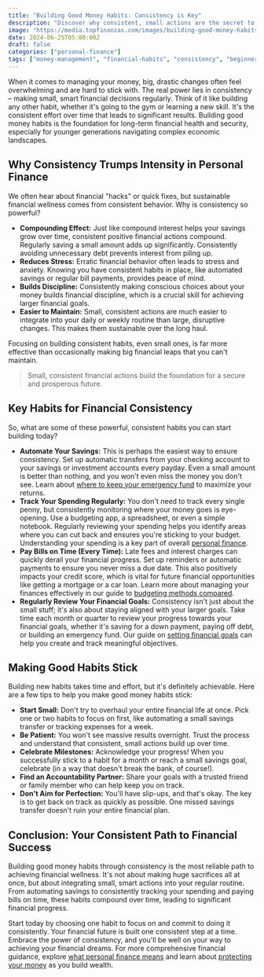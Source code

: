 ```yaml
---
title: "Building Good Money Habits: Consistency is Key"
description: "Discover why consistent, small actions are the secret to lasting financial health and how to build strong money habits that stick."
image: "https://media.topfinanzas.com/images/building-good-money-habits-consistency-is-key.webp"
date: 2024-06-25T05:00:00Z
draft: false
categories: ["personal-finance"]
tags: ["money-management", "financial-habits", "consistency", "beginner-friendly", "financial-planning"]
---
```


When it comes to managing your money, big, drastic changes often feel overwhelming and are hard to stick with. The real power lies in consistency – making small, smart financial decisions regularly. Think of it like building any other habit, whether it's going to the gym or learning a new skill. It's the consistent effort over time that leads to significant results. Building good money habits is the foundation for long-term financial health and security, especially for younger generations navigating complex economic landscapes.

## Why Consistency Trumps Intensity in Personal Finance

We often hear about financial "hacks" or quick fixes, but sustainable financial wellness comes from consistent behavior. Why is consistency so powerful?

* **Compounding Effect:** Just like compound interest helps your savings grow over time, consistent positive financial actions compound. Regularly saving a small amount adds up significantly. Consistently avoiding unnecessary debt prevents interest from piling up.
* **Reduces Stress:** Erratic financial behavior often leads to stress and anxiety. Knowing you have consistent habits in place, like automated savings or regular bill payments, provides peace of mind.
* **Builds Discipline:** Consistently making conscious choices about your money builds financial discipline, which is a crucial skill for achieving larger financial goals.
* **Easier to Maintain:** Small, consistent actions are much easier to integrate into your daily or weekly routine than large, disruptive changes. This makes them sustainable over the long haul.

Focusing on building consistent habits, even small ones, is far more effective than occasionally making big financial leaps that you can't maintain.

> Small, consistent financial actions build the foundation for a secure and prosperous future.

## Key Habits for Financial Consistency

So, what are some of these powerful, consistent habits you can start building today?

* **Automate Your Savings:** This is perhaps the easiest way to ensure consistency. Set up automatic transfers from your checking account to your savings or investment accounts every payday. Even a small amount is better than nothing, and you won't even miss the money you don't see. Learn about [where to keep your emergency fund](/personal-finance/high-yield-savings-accounts-vs-money-market-accounts-where-to-keep-your-emergency-fund) to maximize your returns.
* **Track Your Spending Regularly:** You don't need to track every single penny, but consistently monitoring where your money goes is eye-opening. Use a budgeting app, a spreadsheet, or even a simple notebook. Regularly reviewing your spending helps you identify areas where you can cut back and ensures you're sticking to your budget. Understanding your spending is a key part of overall [personal finance](/personal-finance/what-is-personal-finance-and-why-does-it-matter).
* **Pay Bills on Time (Every Time):** Late fees and interest charges can quickly derail your financial progress. Set up reminders or automatic payments to ensure you never miss a due date. This also positively impacts your credit score, which is vital for future financial opportunities like getting a mortgage or a car loan. Learn more about managing your finances effectively in our guide to [budgeting methods compared](/personal-finance/budgeting-methods-compared-which-approach-fits-your-spending-style).
* **Regularly Review Your Financial Goals:** Consistency isn't just about the small stuff; it's also about staying aligned with your larger goals. Take time each month or quarter to review your progress towards your financial goals, whether it's saving for a down payment, paying off debt, or building an emergency fund. Our guide on [setting financial goals](/personal-finance/setting-financial-goals-a-beginners-guide-to-planning-your-future) can help you create and track meaningful objectives.

## Making Good Habits Stick

Building new habits takes time and effort, but it's definitely achievable. Here are a few tips to help you make good money habits stick:

* **Start Small:** Don't try to overhaul your entire financial life at once. Pick one or two habits to focus on first, like automating a small savings transfer or tracking expenses for a week.
* **Be Patient:** You won't see massive results overnight. Trust the process and understand that consistent, small actions build up over time.
* **Celebrate Milestones:** Acknowledge your progress! When you successfully stick to a habit for a month or reach a small savings goal, celebrate (in a way that doesn't break the bank, of course!).
* **Find an Accountability Partner:** Share your goals with a trusted friend or family member who can help keep you on track.
* **Don't Aim for Perfection:** You'll have slip-ups, and that's okay. The key is to get back on track as quickly as possible. One missed savings transfer doesn't ruin your entire financial plan.

## Conclusion: Your Consistent Path to Financial Success

Building good money habits through consistency is the most reliable path to achieving financial wellness. It's not about making huge sacrifices all at once, but about integrating small, smart actions into your regular routine. From automating savings to consistently tracking your spending and paying bills on time, these habits compound over time, leading to significant financial progress.

Start today by choosing one habit to focus on and commit to doing it consistently. Your financial future is built one consistent step at a time. Embrace the power of consistency, and you'll be well on your way to achieving your financial dreams. For more comprehensive financial guidance, explore [what personal finance means](/personal-finance/what-is-personal-finance-and-why-does-it-matter) and learn about [protecting your money](/personal-finance/protecting-your-money-an-introduction-to-financial-security) as you build wealth.
